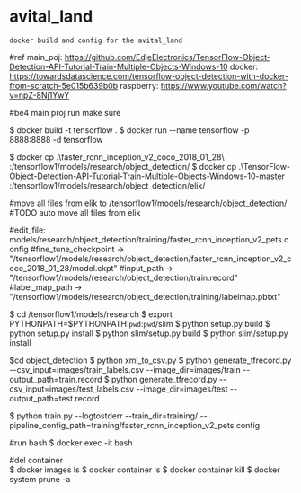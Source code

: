 # avital_land

	docker build and config for the avital_land

#ref
	main_poj: https://github.com/EdjeElectronics/TensorFlow-Object-Detection-API-Tutorial-Train-Multiple-Objects-Windows-10
	docker: https://towardsdatascience.com/tensorflow-object-detection-with-docker-from-scratch-5e015b639b0b
	raspberry: https://www.youtube.com/watch?v=npZ-8Nj1YwY

#be4 main proj run make sure


$ docker build -t tensorflow .
$ docker run --name tensorflow -p 8888:8888 -d tensorflow

$ docker cp .\faster_rcnn_inception_v2_coco_2018_01_28\ <mycontainer>:/tensorflow1/models/research/object_detection/
$ docker cp .\TensorFlow-Object-Detection-API-Tutorial-Train-Multiple-Objects-Windows-10-master <mycontainer>:/tensorflow1/models/research/object_detection/elik/
	
#move all files from elik to /tensorflow1/models/research/object_detection/
#TODO auto move all files from elik

#edit_file: models/research/object_detection/training/faster_rcnn_inception_v2_pets.config
	#fine_tune_checkpoint -> "/tensorflow1/models/research/object_detection/faster_rcnn_inception_v2_coco_2018_01_28/model.ckpt"
	#input_path -> "/tensorflow1/models/research/object_detection/train.record"
	#label_map_path -> "/tensorflow1/models/research/object_detection/training/labelmap.pbtxt"


$ cd /tensorflow1/models/research
$ export PYTHONPATH=$PYTHONPATH:`pwd`:`pwd`/slim 
$ python setup.py build
$ python setup.py install
$ python slim/setup.py build
$ python slim/setup.py install

$cd object_detection
$ python xml_to_csv.py
$ python generate_tfrecord.py --csv_input=images/train_labels.csv --image_dir=images/train --output_path=train.record
$ python generate_tfrecord.py --csv_input=images/test_labels.csv --image_dir=images/test --output_path=test.record

$ python train.py --logtostderr --train_dir=training/ --pipeline_config_path=training/faster_rcnn_inception_v2_pets.config


#run bash
$ docker exec -it <mycontainer>  bash  
	
#del container	
$ docker images ls
$ docker container ls
$ docker container kill <mycontainer> 
$ docker system prune -a	
	





